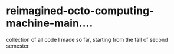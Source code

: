 # reimagined-octo-computing-machine-main....
collection of all code I made so far, starting from the fall of second semester.

